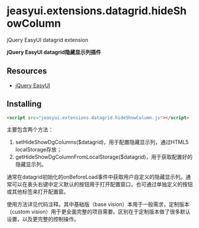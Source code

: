 # jeasyui.extensions.datagrid.hideShowColumn
jQuery EasyUI datagrid extension




**jQuery EasyUI datagrid隐藏显示列插件**

## Resources

* [jQuery EasyUI](http://www.jeasyui.com/)

## Installing

```html
<script src="jeasyui.extensions.datagrid.hideShowColumn.js"></script>
```

  主要包含两个方法：
  1. setHideShowDgColumns($datagrid)，用于配置隐藏显示列，通过HTML5 localStorage存放；
  2. getHideShowDgColumnFromLocalStorage($datagrid)，用于获取配置好的隐藏显示列。 
  
<p>通常在datagrid初始化的onBeforeLoad事件中获取用户自定义的隐藏显示列。通常可以在表头右键中定义默认的按钮用于打开配置窗口，也可通过单独定义的按钮或其他标签来打开配置窗。
<p>使用方法详见代码注释。其中基础版（base vision）本用于一般需求，定制版本（custom vision）用于更全面完整的项目需要。区别在于定制版本做了很多默认设置，以及更完整的控制操作。
